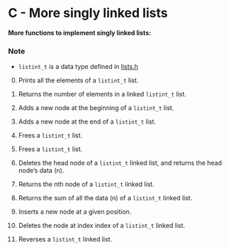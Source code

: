 # C - More singly linked lists
**More functions to implement singly linked lists:**

### Note
- `listint_t` is a data type defined in [lists.h](./lists.h)

0. Prints all the elements of a `listint_t` list.

1. Returns the number of elements in a linked `listint_t` list.

2. Adds a new node at the beginning of a `listint_t` list.

3. Adds a new node at the end of a `listint_t` list.

4. Frees a `listint_t` list.

5. Frees a `listint_t` list.

6. Deletes the head node of a `listint_t` linked list, and returns the head node’s data (n).

7. Returns the nth node of a `listint_t` linked list.

8. Returns the sum of all the data (n) of a `listint_t` linked list.

9. Inserts a new node at a given position.

10. Deletes the node at index index of a `listint_t` linked list.

100. Reverses a `listint_t` linked list.
